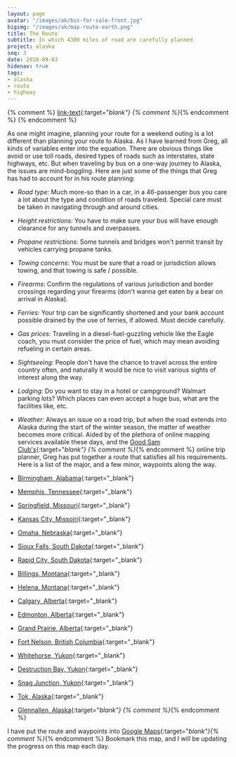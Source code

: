 ```yaml
---
layout: page
avatar: "/images/ak/bus-for-sale-front.jpg"
bigimg: "/images/ak/map-route-earth.png"
title: The Route
subtitle: In which 4300 miles of road are carefully planned
project: alaska
seq: 3
date: 2018-09-03
hidenav: true
tags:
- alaska
- route
- highway
---
```


{% comment %}
[link-text](link-url){:target="_blank"}
{% comment %}_{% endcomment %}
{% endcomment %}

As one might imagine, planning your route for a weekend outing is a lot
different than planning your route to Alaska. As I have learned from Greg, all
kinds of variables enter into the equation.  There are obvious things like avoid or
use toll roads, desired types of roads such as interstates, state highways, etc.
But when traveling by bus on a one-way journey to Alaska, the issues are mind-boggling.
Here are just some of the things that Greg has had to account for in his route
planning:

* *Road type:* Much more-so than in a car, in a 46-passenger bus you care a lot about the
  type and condition of roads traveled.  Special care must be taken in navigating through and 
  around cities.  
* *Height restrictions:*  You have to make sure your bus will have enough clearance for any
  tunnels and overpasses.
* *Propane restrictions:*  Some tunnels and bridges won't permit transit by vehicles carrying
  propane tanks.
* *Towing concerns*: You must be sure that a road or jurisdiction allows towing, and that towing is
  safe / possible.
* *Firearms*: Confirm the regulations of various jurisdiction and border crossings regarding
  your firearms (don't wanna get eaten by a bear on arrival in Alaska).
* *Ferries:* Your trip can be significantly shortened and your bank account possible drained 
  by the use of ferries, if allowed.  Must decide carefully.
* *Gas prices:*  Traveling in a diesel-fuel-guzzling vehicle like the Eagle coach, you 
  must consider the price of fuel, which may mean avoiding refueling in certain areas.
* *Sightseeing:* People don't have the chance to travel across the entire country often, and
  naturally it would be nice to visit various sights of interest along the way.
* *Lodging:* Do you want to stay in a hotel or campground?  Walmart parking lots? Which places
  can even accept a huge bus, what are the facilities like, etc.
* *Weather:* Always an issue on a road trip, but when the road extends into Alaska during
  the start of the winter season, the matter of weather becomes more critical.
Aided by of the plethora of online mapping services available these days, and the 
[Good Sam Club's](https://www.goodsam.com/club/){:target="_blank"} {% comment %}_{% endcomment %}
online trip planner, Greg has put together a route that satisfies all his requirements. Here is a list of the major, and a few minor, waypoints along the way.

* [Birmingham, Alabama](https://en.wikipedia.org/wiki/Birmingham,_Alabama){:target="_blank"}
* [Memphis, Tennessee](https://en.wikipedia.org/wiki/Memphis,_Tennessee){:target="_blank"}
* [Springfield, Missouri](https://en.wikipedia.org/wiki/Springfield,_Missouri){:target="_blank"}
* [Kansas City, Missoiri](https://en.wikipedia.org/wiki/Kansas_City,_Missouri){:target="_blank"}
* [Omaha, Nebraska](https://en.wikipedia.org/wiki/Omaha,_Nebraska){:target="_blank"}
* [Sioux Falls, South Dakota](https://en.wikipedia.org/wiki/Sioux_Falls,_South_Dakota){:target="_blank"}
* [Rapid City, South Dakota](https://en.wikipedia.org/wiki/Rapid_City,_South_Dakota){:target="_blank"}
* [Billings, Montana](https://en.wikipedia.org/wiki/Billings,_Montana){:target="_blank"}
* [Helena, Montana](https://en.wikipedia.org/wiki/Helena,_Montana){:target="_blank"}
* [Calgary, Alberta](https://en.wikipedia.org/wiki/Calgary){:target="_blank"}
* [Edmonton, Alberta](https://en.wikipedia.org/wiki/Edmonton){:target="_blank"}
* [Grand Prairie, Alberta](https://en.wikipedia.org/wiki/Grande_Prairie){:target="_blank"}
* [Fort Nelson, British Columbia](https://en.wikipedia.org/wiki/Fort_Nelson,_British_Columbia){:target="_blank"}
* [Whitehorse, Yukon](https://en.wikipedia.org/wiki/Whitehorse,_Yukon){:target="_blank"}
* [Destruction Bay, Yukon](https://en.wikipedia.org/wiki/Destruction_Bay){:target="_blank"}
* [Snag Junction, Yukon](https://en.m.wikipedia.org/wiki/Snag,_Yukon){:target="_blank"}
* [Tok, Alaska](https://en.wikipedia.org/wiki/Tok,_Alaska){:target="_blank"}
* [Glennallen, Alaska](https://en.wikipedia.org/wiki/Glennallen,_Alaska){:target="_blank"}
{% comment %}_{% endcomment %}


I have put the route and waypoints into [Google Maps](https://drive.google.com/open?id=1QToP1iDFNB0dEk8pjlkAVyIr8ThzeEdh&usp=sharing){:target="_blank"}{% comment %}_{% endcomment %}
Bookmark this map, and I will be updating the progress on this map each day.

